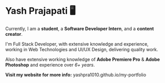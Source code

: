 # Yash Prajapati 🖥️
Currently, I am a **student**, a **Software Developer Intern**, and a **content creator**.

I'm Full Stack Developer, with extensive knowledge and experience, working in Web Technologies and UI/UX Design, delivering quality work.

Also have extensive working knowledge of **Adobe Premiere Pro** & **Adobe Photoshop** and experience over *6+ years*.

**Visit my website for more info:** yashpra1010.github.io/my-portfolio
